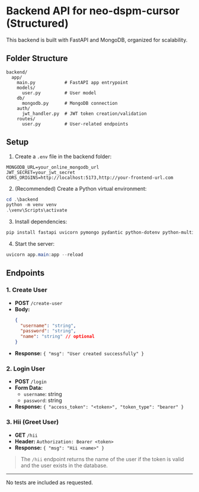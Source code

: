 
# Backend API for neo-dspm-cursor (Structured)

This backend is built with FastAPI and MongoDB, organized for scalability.

## Folder Structure

```
backend/
  app/
    main.py           # FastAPI app entrypoint
    models/
      user.py         # User model
    db/
      mongodb.py      # MongoDB connection
    auth/
      jwt_handler.py  # JWT token creation/validation
    routes/
      user.py         # User-related endpoints
```


## Setup

1. Create a `.env` file in the backend folder:
  ```env
  MONGODB_URL=your_online_mongodb_url
  JWT_SECRET=your_jwt_secret
  CORS_ORIGINS=http://localhost:5173,http://your-frontend-url.com
  ```

2. (Recommended) Create a Python virtual environment:
  ```powershell
  cd .\backend
  python -m venv venv
  .\venv\Scripts\activate
  ```

3. Install dependencies:
  ```powershell
  pip install fastapi uvicorn pymongo pydantic python-dotenv python-multipart fpdf boto3 PyJWT
  ```

4. Start the server:
  ```powershell
  uvicorn app.main:app --reload
  ```

## Endpoints

### 1. Create User
- **POST** `/create-user`
- **Body:**
  ```json
  {
    "username": "string",
    "password": "string",
    "name": "string" // optional
  }
  ```
- **Response:** `{ "msg": "User created successfully" }`

### 2. Login User
- **POST** `/login`
- **Form Data:**
  - `username`: string
  - `password`: string
- **Response:** `{ "access_token": "<token>", "token_type": "bearer" }`

### 3. Hii (Greet User)
- **GET** `/hii`
- **Header:** `Authorization: Bearer <token>`
- **Response:** `{ "msg": "Hii <name>" }`

> The `/hii` endpoint returns the name of the user if the token is valid and the user exists in the database.

---
No tests are included as requested.
